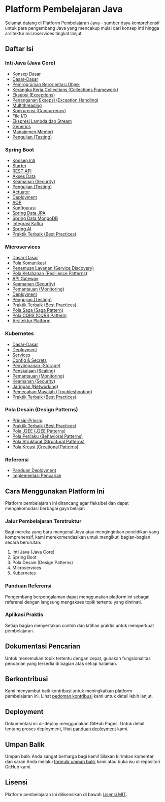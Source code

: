 # Platform Pembelajaran Java

Selamat datang di Platform Pembelajaran Java - sumber daya komprehensif untuk para pengembang Java yang mencakup mulai dari konsep inti hingga arsitektur microservices tingkat lanjut.

## Daftar Isi

### Inti Java (Java Core)
- [Konsep Dasar](java/basic-concepts.md)
- [Dasar-Dasar](java/java-basics.md)
- [Pemrograman Berorientasi Objek](java/java-oop.md)
- [Kerangka Kerja Collections (Collections Framework)](java/java-collections.md)
- [Eksepsi (Exceptions)](java/java-exceptions.md)
- [Penanganan Eksepsi (Exception Handling)](java/java-exception-handling.md)
- [Multithreading](java/java-multithreading.md)
- [Konkurensi (Concurrency)](java/java-concurrency.md)
- [File I/O](java/java-io.md)
- [Ekspresi Lambda dan Stream](java/java-streams-lambdas.md)
- [Generics](java/java-generics.md)
- [Manajemen Memori](java/java-memory-management.md)
- [Pengujian (Testing)](java/java-testing.md)

### Spring Boot
- [Konsep Inti](spring-boot/spring-boot-core-concepts.md)
- [Starter](spring-boot/spring-boot-starter.md)
- [REST API](spring-boot/spring-boot-rest-api.md)
- [Akses Data](spring-boot/spring-boot-data-access.md)
- [Keamanan (Security)](spring-boot/spring-boot-security.md)
- [Pengujian (Testing)](spring-boot/spring-boot-testing.md)
- [Actuator](spring-boot/spring-boot-actuator.md)
- [Deployment](spring-boot/spring-boot-deployment.md)
- [AOP](spring-boot/spring-boot-aop.md)
- [Konfigurasi](spring-boot/spring-boot-configuration.md)
- [Spring Data JPA](spring-boot/spring-data-jpa.md)
- [Spring Data MongoDB](spring-boot/spring-data-mongo.md)
- [Integrasi Kafka](spring-boot/spring-kafka-integration.md)
- [Spring AI](spring-boot/spring-ai.md)
- [Praktik Terbaik (Best Practices)](spring-boot/spring-boot-best-practices.md)

### Microservices
- [Dasar-Dasar](microservices/microservices-basics.md)
- [Pola Komunikasi](microservices/microservices-communication.md)
- [Penemuan Layanan (Service Discovery)](microservices/microservices-discovery.md)
- [Pola Ketahanan (Resilience Patterns)](microservices/microservices-resilience.md)
- [API Gateway](microservices/microservices-api-gateway.md)
- [Keamanan (Security)](microservices/microservices-security.md)
- [Pemantauan (Monitoring)](microservices/microservices-monitoring.md)
- [Deployment](microservices/microservices-deployment.md)
- [Pengujian (Testing)](microservices/microservices-testing.md)
- [Praktik Terbaik (Best Practices)](microservices/microservices-best-practices.md)
- [Pola Saga (Saga Pattern)](microservices/saga-pattern.md)
- [Pola CQRS (CQRS Pattern)](microservices/cqrs-pattern.md)
- [Arsitektur Platform](microservices/platform-architecture.md)

### Kubernetes
- [Dasar-Dasar](kubernetes/kubernetes-basics.md)
- [Deployment](kubernetes/kubernetes-deployment.md)
- [Services](kubernetes/kubernetes-services.md)
- [Config & Secrets](kubernetes/kubernetes-config-secrets.md)
- [Penyimpanan (Storage)](kubernetes/kubernetes-storage.md)
- [Penskalaan (Scaling)](kubernetes/kubernetes-scaling.md)
- [Pemantauan (Monitoring)](kubernetes/kubernetes-monitoring.md)
- [Keamanan (Security)](kubernetes/kubernetes-security.md)
- [Jaringan (Networking)](kubernetes/kubernetes-networking.md)
- [Pemecahan Masalah (Troubleshooting)](kubernetes/kubernetes-troubleshooting.md)
- [Praktik Terbaik (Best Practices)](kubernetes/kubernetes-best-practices.md)

### Pola Desain (Design Patterns)
- [Prinsip-Prinsip](design-patterns/design-patterns-principles.md)
- [Praktik Terbaik (Best Practices)](design-patterns/design-patterns-best-practices.md)
- [Pola J2EE (J2EE Patterns)](design-patterns/design-patterns-j2ee.md)
- [Pola Perilaku (Behavioral Patterns)](design-patterns/design-patterns-behavioral.md)
- [Pola Struktural (Structural Patterns)](design-patterns/design-patterns-structural.md)
- [Pola Kreasi (Creational Patterns)](design-patterns/design-patterns-creational.md)

### Referensi
- [Panduan Deployment](deployment-guide.md)
- [Implementasi Pencarian](search-implementation.md)

## Cara Menggunakan Platform Ini

Platform pembelajaran ini dirancang agar fleksibel dan dapat mengakomodasi berbagai gaya belajar:

### Jalur Pembelajaran Terstruktur
Bagi mereka yang baru mengenal Java atau menginginkan pendidikan yang komprehensif, kami merekomendasikan untuk mengikuti bagian-bagian secara berurutan:
1. Inti Java (Java Core)
2. Spring Boot
3. Pola Desain (Design Patterns)
4. Microservices
5. Kubernetes

### Panduan Referensi
Pengembang berpengalaman dapat menggunakan platform ini sebagai referensi dengan langsung mengakses topik tertentu yang diminati.

### Aplikasi Praktis
Setiap bagian menyertakan contoh dan latihan praktis untuk memperkuat pembelajaran.

## Dokumentasi Pencarian

Untuk menemukan topik tertentu dengan cepat, gunakan fungsionalitas pencarian yang tersedia di bagian atas setiap halaman.

## Berkontribusi

Kami menyambut baik kontribusi untuk meningkatkan platform pembelajaran ini. Lihat [pedoman kontribusi](CONTRIBUTING.md) kami untuk detail lebih lanjut.

## Deployment

Dokumentasi ini di-deploy menggunakan GitHub Pages. Untuk detail tentang proses deployment, lihat [panduan deployment](deployment-guide.md) kami.

## Umpan Balik

Umpan balik Anda sangat berharga bagi kami! Silakan kirimkan komentar dan saran Anda melalui [formulir umpan balik](feedback.md) kami atau buka isu di repositori GitHub kami.

## Lisensi

Platform pembelajaran ini dilisensikan di bawah [Lisensi MIT](LICENSE.md).